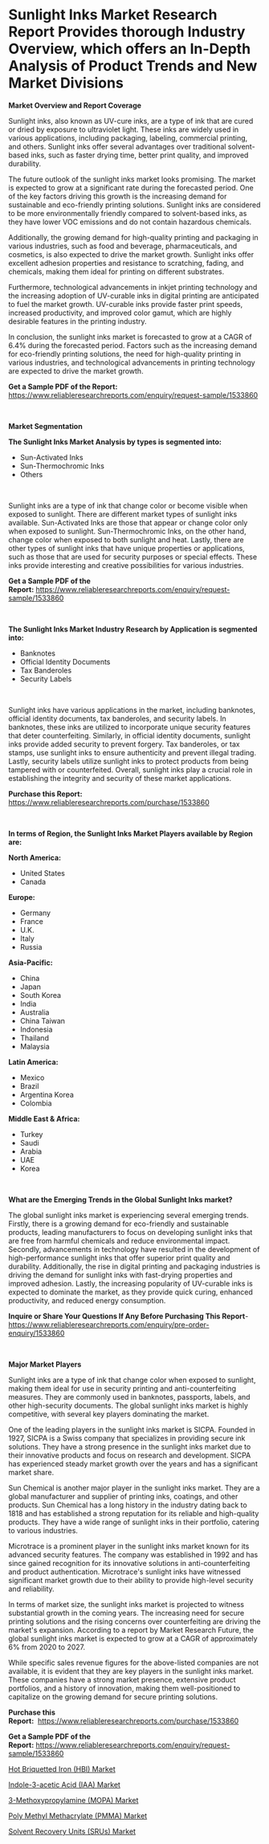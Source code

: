 <p><h1>Sunlight Inks Market Research Report Provides thorough Industry Overview, which offers an In-Depth Analysis of Product Trends and New Market Divisions</h1></p><p><strong>Market Overview and Report Coverage</strong></p>
<p><p>Sunlight inks, also known as UV-cure inks, are a type of ink that are cured or dried by exposure to ultraviolet light. These inks are widely used in various applications, including packaging, labeling, commercial printing, and others. Sunlight inks offer several advantages over traditional solvent-based inks, such as faster drying time, better print quality, and improved durability.</p><p>The future outlook of the sunlight inks market looks promising. The market is expected to grow at a significant rate during the forecasted period. One of the key factors driving this growth is the increasing demand for sustainable and eco-friendly printing solutions. Sunlight inks are considered to be more environmentally friendly compared to solvent-based inks, as they have lower VOC emissions and do not contain hazardous chemicals.</p><p>Additionally, the growing demand for high-quality printing and packaging in various industries, such as food and beverage, pharmaceuticals, and cosmetics, is also expected to drive the market growth. Sunlight inks offer excellent adhesion properties and resistance to scratching, fading, and chemicals, making them ideal for printing on different substrates.</p><p>Furthermore, technological advancements in inkjet printing technology and the increasing adoption of UV-curable inks in digital printing are anticipated to fuel the market growth. UV-curable inks provide faster print speeds, increased productivity, and improved color gamut, which are highly desirable features in the printing industry.</p><p>In conclusion, the sunlight inks market is forecasted to grow at a CAGR of 6.4% during the forecasted period. Factors such as the increasing demand for eco-friendly printing solutions, the need for high-quality printing in various industries, and technological advancements in printing technology are expected to drive the market growth.</p></p>
<p><strong>Get a Sample PDF of the Report:</strong> <a href="https://www.reliableresearchreports.com/enquiry/request-sample/1533860">https://www.reliableresearchreports.com/enquiry/request-sample/1533860</a></p>
<p>&nbsp;</p>
<p><strong>Market Segmentation</strong></p>
<p><strong>The Sunlight Inks Market Analysis by types is segmented into:</strong></p>
<p><ul><li>Sun-Activated Inks</li><li>Sun-Thermochromic Inks</li><li>Others</li></ul></p>
<p>&nbsp;</p>
<p><p>Sunlight inks are a type of ink that change color or become visible when exposed to sunlight. There are different market types of sunlight inks available. Sun-Activated Inks are those that appear or change color only when exposed to sunlight. Sun-Thermochromic Inks, on the other hand, change color when exposed to both sunlight and heat. Lastly, there are other types of sunlight inks that have unique properties or applications, such as those that are used for security purposes or special effects. These inks provide interesting and creative possibilities for various industries.</p></p>
<p><strong>Get a Sample PDF of the Report:</strong>&nbsp;<a href="https://www.reliableresearchreports.com/enquiry/request-sample/1533860">https://www.reliableresearchreports.com/enquiry/request-sample/1533860</a></p>
<p>&nbsp;</p>
<p><strong>The Sunlight Inks Market Industry Research by Application is segmented into:</strong></p>
<p><ul><li>Banknotes</li><li>Official Identity Documents</li><li>Tax Banderoles</li><li>Security Labels</li></ul></p>
<p>&nbsp;</p>
<p><p>Sunlight inks have various applications in the market, including banknotes, official identity documents, tax banderoles, and security labels. In banknotes, these inks are utilized to incorporate unique security features that deter counterfeiting. Similarly, in official identity documents, sunlight inks provide added security to prevent forgery. Tax banderoles, or tax stamps, use sunlight inks to ensure authenticity and prevent illegal trading. Lastly, security labels utilize sunlight inks to protect products from being tampered with or counterfeited. Overall, sunlight inks play a crucial role in establishing the integrity and security of these market applications.</p></p>
<p><strong>Purchase this Report:</strong>&nbsp; <a href="https://www.reliableresearchreports.com/purchase/1533860">https://www.reliableresearchreports.com/purchase/1533860</a></p>
<p>&nbsp;</p>
<p><strong>In terms of Region, the Sunlight Inks Market Players available by Region are:</strong></p>
<p>
    <p> <strong> North America: </strong>
        <ul>
            <li>United States</li>
            <li>Canada</li>
        </ul>
        </p> 
    <p> <strong> Europe: </strong>
        <ul>
            <li>Germany</li>
            <li>France</li>
            <li>U.K.</li>
            <li>Italy</li>
            <li>Russia</li>
        </ul>
        </p> 
    <p> <strong> Asia-Pacific: </strong>
        <ul>
            <li>China</li>
            <li>Japan</li>
            <li>South Korea</li>
            <li>India</li>
            <li>Australia</li>
            <li>China Taiwan</li>
            <li>Indonesia</li>
            <li>Thailand</li>
            <li>Malaysia</li>
        </ul>
        </p> 
    <p> <strong> Latin America: </strong>
        <ul>
            <li>Mexico</li>
            <li>Brazil</li>
            <li>Argentina Korea</li>
            <li>Colombia</li>
        </ul>
        </p> 
    <p> <strong> Middle East & Africa: </strong>
        <ul>
            <li>Turkey</li>
            <li>Saudi</li>
            <li>Arabia</li>
            <li>UAE</li>
            <li>Korea</li>
        </ul>
    </p>
    </p>
<p>&nbsp;</p>
<p><strong>What are the Emerging Trends in the Global Sunlight Inks market?</strong></p>
<p><p>The global sunlight inks market is experiencing several emerging trends. Firstly, there is a growing demand for eco-friendly and sustainable products, leading manufacturers to focus on developing sunlight inks that are free from harmful chemicals and reduce environmental impact. Secondly, advancements in technology have resulted in the development of high-performance sunlight inks that offer superior print quality and durability. Additionally, the rise in digital printing and packaging industries is driving the demand for sunlight inks with fast-drying properties and improved adhesion. Lastly, the increasing popularity of UV-curable inks is expected to dominate the market, as they provide quick curing, enhanced productivity, and reduced energy consumption.</p></p>
<p><strong>Inquire or Share Your Questions If Any Before Purchasing This Report</strong>- <a href="https://www.reliableresearchreports.com/enquiry/pre-order-enquiry/1533860">https://www.reliableresearchreports.com/enquiry/pre-order-enquiry/1533860</a></p>
<p>&nbsp;</p>
<p><strong>Major Market Players</strong></p>
<p><p>Sunlight inks are a type of ink that change color when exposed to sunlight, making them ideal for use in security printing and anti-counterfeiting measures. They are commonly used in banknotes, passports, labels, and other high-security documents. The global sunlight inks market is highly competitive, with several key players dominating the market.</p><p>One of the leading players in the sunlight inks market is SICPA. Founded in 1927, SICPA is a Swiss company that specializes in providing secure ink solutions. They have a strong presence in the sunlight inks market due to their innovative products and focus on research and development. SICPA has experienced steady market growth over the years and has a significant market share.</p><p>Sun Chemical is another major player in the sunlight inks market. They are a global manufacturer and supplier of printing inks, coatings, and other products. Sun Chemical has a long history in the industry dating back to 1818 and has established a strong reputation for its reliable and high-quality products. They have a wide range of sunlight inks in their portfolio, catering to various industries.</p><p>Microtrace is a prominent player in the sunlight inks market known for its advanced security features. The company was established in 1992 and has since gained recognition for its innovative solutions in anti-counterfeiting and product authentication. Microtrace's sunlight inks have witnessed significant market growth due to their ability to provide high-level security and reliability.</p><p>In terms of market size, the sunlight inks market is projected to witness substantial growth in the coming years. The increasing need for secure printing solutions and the rising concerns over counterfeiting are driving the market's expansion. According to a report by Market Research Future, the global sunlight inks market is expected to grow at a CAGR of approximately 6% from 2020 to 2027.</p><p>While specific sales revenue figures for the above-listed companies are not available, it is evident that they are key players in the sunlight inks market. These companies have a strong market presence, extensive product portfolios, and a history of innovation, making them well-positioned to capitalize on the growing demand for secure printing solutions.</p></p>
<p><strong>Purchase this Report:</strong>&nbsp;&nbsp;<a href="https://www.reliableresearchreports.com/purchase/1533860">https://www.reliableresearchreports.com/purchase/1533860</a></p>
<p></p>
<p><strong>Get a Sample PDF of the Report:</strong>&nbsp;<a href="https://www.reliableresearchreports.com/enquiry/request-sample/1533860">https://www.reliableresearchreports.com/enquiry/request-sample/1533860</a></p>
<p><p><a href="https://github.com/BryceTownsendr/Market-Research-Report-List-2/blob/main/hot-briquetted-iron-hbi-market.md">Hot Briquetted Iron (HBI) Market</a></p><p><a href="https://github.com/RickHolmes3/Market-Research-Report-List-2/blob/main/indole-3-acetic-acid-iaa-market.md">Indole-3-acetic Acid (IAA) Market</a></p><p><a href="https://github.com/PeterParrish5/Market-Research-Report-List-2/blob/main/3-methoxypropylamine-mopa-market.md">3-Methoxypropylamine (MOPA) Market</a></p><p><a href="https://github.com/CliffMedina6/Market-Research-Report-List-2/blob/main/poly-methyl-methacrylate-pmma-market.md">Poly Methyl Methacrylate (PMMA) Market</a></p><p><a href="https://github.com/WillieWoodard/Market-Research-Report-List-2/blob/main/solvent-recovery-units-srus-market.md">Solvent Recovery Units (SRUs) Market</a></p></p>